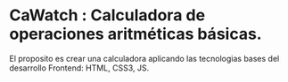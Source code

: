 # CaWatch : Calculadora de operaciones aritméticas básicas.
 El proposito es crear una calculadora aplicando las tecnologias bases del desarrollo Frontend: HTML, CSS3, JS. 

